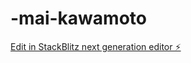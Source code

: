 # -mai-kawamoto

[Edit in StackBlitz next generation editor ⚡️](https://stackblitz.com/~/github.com/oimotan/-mai-kawamoto)
